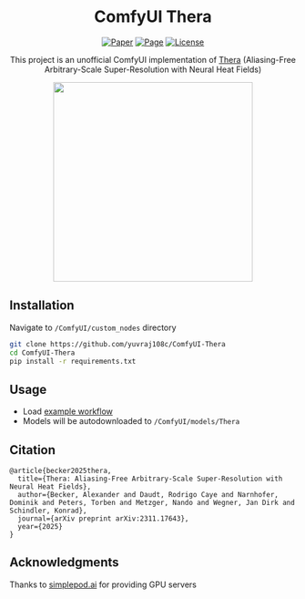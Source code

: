 <div align="center">

# ComfyUI Thera
[![Paper](https://img.shields.io/badge/arXiv-PDF-b31b1b)](https://arxiv.org/abs/2311.17643)
[![Page](https://img.shields.io/badge/Project-Page-green)](https://therasr.github.io)
[![License](https://img.shields.io/badge/License-Apache--2.0-929292)](https://www.apache.org/licenses/LICENSE-2.0)

This project is an unofficial ComfyUI implementation of [Thera](https://github.com/prs-eth/thera) (Aliasing-Free Arbitrary-Scale Super-Resolution with Neural Heat Fields)

<img height="350" src="https://github.com/user-attachments/assets/6d25c4d5-7f15-4e69-93c7-c0c9b036261c" />

</div>


## Installation
Navigate to `/ComfyUI/custom_nodes` directory
```bash
git clone https://github.com/yuvraj108c/ComfyUI-Thera
cd ComfyUI-Thera
pip install -r requirements.txt
```

## Usage
- Load [example workflow](workflows/thera_workflow.json) 
- Models will be autodownloaded to `/ComfyUI/models/Thera`

## Citation

```
@article{becker2025thera,
  title={Thera: Aliasing-Free Arbitrary-Scale Super-Resolution with Neural Heat Fields},
  author={Becker, Alexander and Daudt, Rodrigo Caye and Narnhofer, Dominik and Peters, Torben and Metzger, Nando and Wegner, Jan Dirk and Schindler, Konrad},
  journal={arXiv preprint arXiv:2311.17643},
  year={2025}
}
```
## Acknowledgments
Thanks to [simplepod.ai](https://simplepod.ai/) for providing GPU servers
